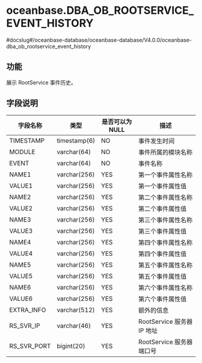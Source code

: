 oceanbase.DBA_OB_ROOTSERVICE_EVENT_HISTORY 
===============================================================
#docslug#/oceanbase-database/oceanbase-database/V4.0.0/oceanbase-dba_ob_rootservice_event_history


功能 
--------------------

展示 RootService 事件历史。

字段说明 
----------------------



|    字段名称     |      类型      | 是否可以为 NULL |          描述           |
|-------------|--------------|------------|-----------------------|
| TIMESTAMP   | timestamp(6) | NO         | 事件发生时间                |
| MODULE      | varchar(64)  | NO         | 事件所属的模块名称             |
| EVENT       | varchar(64)  | NO         | 事件名称                  |
| NAME1       | varchar(256) | YES        | 第一个事件属性名称             |
| VALUE1      | varchar(256) | YES        | 第一个事件属性值              |
| NAME2       | varchar(256) | YES        | 第二个事件属性名称             |
| VALUE2      | varchar(256) | YES        | 第二个事件属性值              |
| NAME3       | varchar(256) | YES        | 第三个事件属性名称             |
| VALUE3      | varchar(256) | YES        | 第三个事件属性值              |
| NAME4       | varchar(256) | YES        | 第四个事件属性名称             |
| VALUE4      | varchar(256) | YES        | 第四个事件属性值              |
| NAME5       | varchar(256) | YES        | 第五个事件属性名称             |
| VALUE5      | varchar(256) | YES        | 第五个事件属性值              |
| NAME6       | varchar(256) | YES        | 第六个事件属性名称             |
| VALUE6      | varchar(256) | YES        | 第六个事件属性值              |
| EXTRA_INFO  | varchar(512) | YES        | 额外的信息                 |
| RS_SVR_IP   | varchar(46)  | YES        | RootService 服务器 IP 地址 |
| RS_SVR_PORT | bigint(20)   | YES        | RootService 服务器端口号    |


